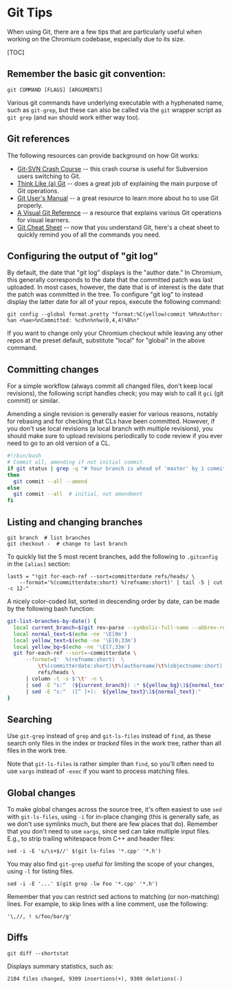 # Git Tips

When using Git, there are a few tips that are particularly useful when working
on the Chromium codebase, especially due to its size.

[TOC]

## Remember the basic git convention:

    git COMMAND [FLAGS] [ARGUMENTS]

Various git commands have underlying executable with a hyphenated name, such as
`git-grep`, but these can also be called via the `git` wrapper script as
`git grep` (and `man` should work either way too).

## Git references

The following resources can provide background on how Git works:

*   [Git-SVN Crash Course](http://git-scm.com/course/svn.html) -- this crash
    course is useful for Subversion users switching to Git.
*   [Think Like (a) Git](http://think-like-a-git.net/) -- does a great job of
    explaining the main purpose of Git operations.
*   [Git User's Manual](http://schacon.github.com/git/user-manual.html) -- a
    great resource to learn more about ho to use Git properly.
*   [A Visual Git Reference](http://marklodato.github.com/visual-git-guide/index-en.html)
    -- a resource that explains various Git operations for visual learners.
*   [Git Cheat Sheet](http://cheat.errtheblog.com/s/git) -- now that you
    understand Git, here's a cheat sheet to quickly remind you of all the
    commands you need.

## Configuring the output of "git log"

By default, the date that "git log" displays is the "author date." In Chromium,
this generally corresponds to the date that the committed patch was last
uploaded. In most cases, however, the date that is of interest is the date that
the patch was committed in the tree. To configure "git log" to instead display
the latter date for all of your repos, execute the following command:

```shell
git config --global format.pretty "format:%C(yellow)commit %H%nAuthor:    %an <%ae>%nCommitted: %cd%n%n%w(0,4,4)%B%n"
```

If you want to change only your Chromium checkout while leaving any other repos
at the preset default, substitute "local" for "global" in the above command.

## Committing changes

For a simple workflow (always commit all changed files, don't keep local
revisions), the following script handles check; you may wish to call it `gci`
(git commit) or similar.

Amending a single revision is generally easier for various reasons, notably for
rebasing and for checking that CLs have been committed. However, if you don't
use local revisions (a local branch with multiple revisions), you should make
sure to upload revisions periodically to code review if you ever need to go to
an old version of a CL.

```bash
#!/bin/bash
# Commit all, amending if not initial commit.
if git status | grep -q "# Your branch is ahead of 'master' by 1 commit."
then
  git commit --all --amend
else
  git commit --all  # initial, not amendment
fi
```

## Listing and changing branches

```shell
git branch  # list branches
git checkout -  # change to last branch
```

To quickly list the 5 most recent branches, add the following to `.gitconfig`
in the `[alias]` section:

```shell
last5 = "!git for-each-ref --sort=committerdate refs/heads/ \
    --format='%(committerdate:short) %(refname:short)' | tail -5 | cut -c 12-"
```

A nicely color-coded list, sorted in descending order by date, can be made by
the following bash function:

```bash
git-list-branches-by-date() {
  local current_branch=$(git rev-parse --symbolic-full-name --abbrev-ref HEAD)
  local normal_text=$(echo -ne '\E[0m')
  local yellow_text=$(echo -ne '\E[0;33m')
  local yellow_bg=$(echo -ne '\E[7;33m')
  git for-each-ref --sort=-committerdate \
      --format=$'  %(refname:short)  \
          \t%(committerdate:short)\t%(authorname)\t%(objectname:short)' \
          refs/heads \
      | column -t -s $'\t' -n \
      | sed -E "s:^  (${current_branch}) :* ${yellow_bg}\1${normal_text} :" \
      | sed -E "s:^  ([^ ]+):  ${yellow_text}\1${normal_text}:"
}
```

## Searching

Use `git-grep` instead of `grep` and `git-ls-files` instead of `find`, as these
search only files in the index or _tracked_ files in the work tree, rather than
all files in the work tree.

Note that `git-ls-files` is rather simpler than `find`, so you'll often need to
use `xargs` instead of `-exec` if you want to process matching files.

## Global changes

To make global changes across the source tree, it's often easiest to use `sed`
with `git-ls-files`, using `-i` for in-place changing (this is generally safe,
as we don't use symlinks much, but there are few places that do). Remember that
you don't need to use `xargs`, since sed can take multiple input files. E.g., to
strip trailing whitespace from C++ and header files:

    sed -i -E 's/\s+$//' $(git ls-files '*.cpp' '*.h')


You may also find `git-grep` useful for limiting the scope of your changes,
using `-l` for listing files.

    sed -i -E '...' $(git grep -lw Foo '*.cpp' '*.h')

Remember that you can restrict sed actions to matching (or non-matching) lines.
For example, to skip lines with a line comment, use the following:

    '\,//, ! s/foo/bar/g'

## Diffs

    git diff --shortstat

Displays summary statistics, such as:

    2104 files changed, 9309 insertions(+), 9309 deletions(-)
